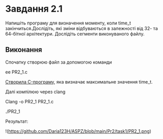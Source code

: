 # Завдання 2.1

Напишіть програму для визначення моменту, коли time_t закінчиться.Дослідіть, які зміни відбуваються в залежності від 32- та 64-бітної архітектури. Дослідіть сегменти виконуваного файлу.

## Виконання

Спочатку створюю файл за допомогою команди

ee PR2_1.c

[Створила C-програму](https://github.com/Daria123H/ASPZ/blob/main/Pr2/task1/PR2_1.c), яка визначає максимальне значення time_t.

Далі компілюю через clang

Clang -o PR2_1 PR2_1.c

./PR2_1

Результат:

!(https://github.com/Daria123H/ASPZ/blob/main/Pr2/task1/PR2_1.png)
